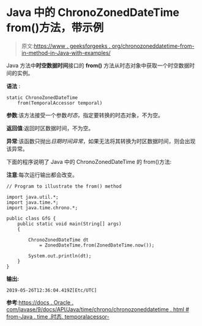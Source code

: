 # Java 中的 ChronoZonedDateTime from()方法，带示例

> 原文:[https://www . geeksforgeeks . org/chronozoneddatetime-from-in-method-in-Java-with-examples/](https://www.geeksforgeeks.org/chronozoneddatetime-from-method-in-java-with-examples/)

Java 方法中**时空数据时间**接口的 **from()** 方法从时态对象中获取一个时空数据时间的实例。

**语法** :

```
static ChronoZonedDateTime 
    from(TemporalAccessor temporal)

```

**参数**:该方法接受一个参数*时态*，指定要转换的时态对象，不为空。

**返回值**:返回时区数据时间，不为空。

**异常**:该函数只抛出*日期时间异常*，如果无法将其转换为时区数据时间，则会出现该异常。

下面的程序说明了 Java 中的 ChronoZonedDateTime 的 from()方法:

**注意**:每次运行输出都会改变。

```
// Program to illustrate the from() method

import java.util.*;
import java.time.*;
import java.time.chrono.*;

public class GfG {
    public static void main(String[] args)
    {

        ChronoZonedDateTime dt
            = ZonedDateTime.from(ZonedDateTime.now());

        System.out.println(dt);
    }
}
```

**输出:**

```
2019-05-26T12:36:04.419Z[Etc/UTC]

```

**参考**:[https://docs . Oracle . com/javase/9/docs/API/Java/time/chrono/chronozoneddatetime . html # from-Java . time .时态. temporalacessor-](https://docs.oracle.com/javase/9/docs/api/java/time/chrono/ChronoZonedDateTime.html#from-java.time.temporal.TemporalAccessor-)